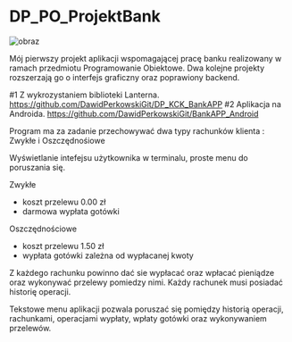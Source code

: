# DP_PO_ProjektBank

![obraz](https://user-images.githubusercontent.com/87314459/203964323-9712c9ea-7e7f-4a30-84f2-682a7d745aba.png)


Mój pierwszy projekt aplikacji wspomagającej pracę banku realizowany w ramach przedmiotu Programowanie Obiektowe. Dwa kolejne projekty rozszerzają go o interfejs graficzny oraz poprawiony backend.

#1 Z wykrozystaniem biblioteki Lanterna. https://github.com/DawidPerkowskiGit/DP_KCK_BankAPP
#2 Aplikacja na Androida. https://github.com/DawidPerkowskiGit/BankAPP_Android

Program ma za zadanie przechowywać dwa typy rachunków klienta : Zwykłe i Oszczędnośiowe

Wyświetlanie intefejsu użytkownika w terminalu, proste menu do poruszania się.

Zwykłe
- koszt przelewu 0.00 zł
- darmowa wypłata gotówki

Oszczędnościowe
- koszt przelewu 1.50 zł
- wypłata gotówki zależna od wypłacanej kwoty

Z każdego rachunku powinno dać sie wypłacać oraz wpłacać pieniądze oraz wykonywać przelewy pomiedzy nimi.
Każdy rachunek musi posiadać historię operacji.

Tekstowe menu aplikacji pozwala poruszać się pomiędzy historią operacji, rachunkami, operacjami wypłaty, wpłaty gotówki oraz wykonywaniem przelewów.
